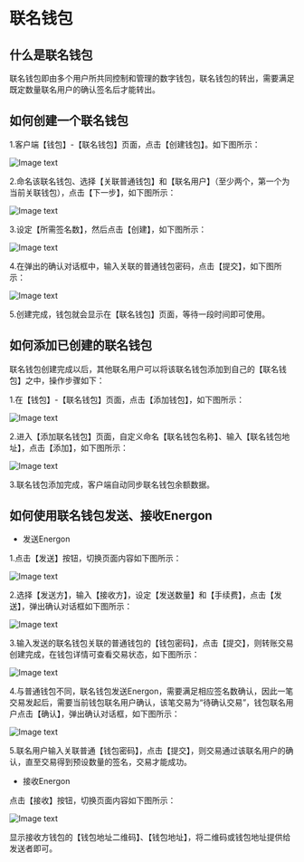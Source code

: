 ﻿# 联名钱包

## <a name="what_is"></a>什么是联名钱包
联名钱包即由多个用户所共同控制和管理的数字钱包，联名钱包的转出，需要满足既定数量联名用户的确认签名后才能转出。

## <a name="how_to_create"></a>如何创建一个联名钱包

1.客户端【钱包】-【联名钱包】页面，点击【创建钱包】。如下图所示：

![Image text](image/Swallet_creation-cn.png)

2.命名该联名钱包、选择【关联普通钱包】和【联名用户】（至少两个，第一个为当前关联钱包），点击【下一步】，如下图所示：

![Image text](image/Swallet_info_input-cn.png)

3.设定【所需签名数】，然后点击【创建】，如下图所示：

![Image text](image/Sign_NO-cn.png)

4.在弹出的确认对话框中，输入关联的普通钱包密码，点击【提交】，如下图所示：

![Image text](image/Send_confirm_Swallet1-cn.png)

5.创建完成，钱包就会显示在【联名钱包】页面，等待一段时间即可使用。

## <a name="how_to_add"></a>如何添加已创建的联名钱包
联名钱包创建完成以后，其他联名用户可以将该联名钱包添加到自己的【联名钱包】之中，操作步骤如下：

1.在【钱包】-【联名钱包】页面，点击【添加钱包】，如下图所示：

![Image text](image/Add_Swallet-cn.png)

2.进入【添加联名钱包】页面，自定义命名【联名钱包名称】、输入【联名钱包地址】，点击【添加】，如下图所示：

![Image text](image/Input_info_added_Swallet-cn.png)

3.联名钱包添加完成，客户端自动同步联名钱包余额数据。

## <a name="how_to_use"></a>如何使用联名钱包发送、接收Energon

+ 发送Energon

1.点击【发送】按钮，切换页面内容如下图所示：

![Image text](image/Send_Swallet-cn.png)

2.选择【发送方】，输入【接收方】，设定【发送数量】和【手续费】，点击【发送】，弹出确认对话框如下图所示：

![Image text](image/Send_confirm_Swallet2-cn.png)

3.输入发送的联名钱包关联的普通钱包的【钱包密码】，点击【提交】，则转账交易创建完成，在钱包详情可查看交易状态，如下图所示：

![Image text](image/Transaction_to_be_confirmed_Swallet-cn.png)

4.与普通钱包不同，联名钱包发送Energon，需要满足相应签名数确认，因此一笔交易发起后，需要当前钱包联名用户确认，该笔交易为“待确认交易”，钱包联名用户点击【确认】，弹出确认对话框，如下图所示：

![Image text](image/Execute_contract_Swallet_confirm-cn.png)

5.联名用户输入关联普通【钱包密码】，点击【提交】，则交易通过该联名用户的确认，直至交易得到预设数量的签名，交易才能成功。

+ 接收Energon

点击【接收】按钮，切换页面内容如下图所示：

![Image text](image/QR_code_Swallet-cn.png)

显示接收方钱包的【钱包地址二维码】、【钱包地址】，将二维码或钱包地址提供给发送者即可。

